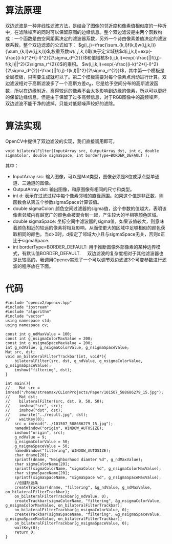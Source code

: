 # 算法原理
双边滤波是一种非线性滤波方法，是结合了图像的邻近度和像素值相似度的一种折中，在滤除噪声的同时可以保留原图的边缘信息。整个双边滤波是由两个函数构成：一个函数是由空间距离决定的滤波器系数，另外一个诗由像素差值决定的滤波器系数。整个双边滤波的公式如下：
$g(i,.j)=\frac{\sum_{k,l}f(k,l)w(i,j,k,l)}{\sum_{k,l}w(i,j,k,l)}$,权重系数$w(i,j,k,l)$取决于定义域核$d(i,j,k,l)=exp(-\frac{(i-k)^2+(j-l)^2}{2\sigma_d^{2}})$和值域核$r(i,j,k,l)=exp(-\frac{||f(i,j)-f(k,l)||^2}{2\sigma_r^{2}})$的乘积。
$w(i,j,k,l)=exp(-\frac{(i-k)^2+(j-l)^2}{2\sigma_d^{2}}-\frac{||f(i,j)-f(k,l)||^2}{2\sigma_r^{2}})$，其中第一个模板是全局模板，只需要生成就可以了。第二个模板需要对每个像素点滑动进行计算。双边滤波相对于高斯滤波多了一个高斯方差$\sigma_d$，它是给予空间分布的高斯滤波函数，所以在边缘附近，离得较远的像素不会太多影响到边缘的像素，所以可以更好的保留边缘信息，但是由于保留了过多高频信息，对于RGB图像中的高频噪声，双边滤波不能干净的滤掉，只能对低频噪声较好的滤除。
# 算法实现
OpenCV中提供了双边滤波的实现，我们直接调用即可。

    void bilateralFilter(InputArray src, OutputArray dst, int d, double sigmaColor, double sigmaSpace, int borderType=BORDER_DEFAULT );

其中：
- InputArray src: 输入图像，可以是Mat类型，图像必须是8位或浮点型单通道、三通道的图像。
- OutputArray dst: 输出图像，和原图像有相同的尺寸和类型。
- int d: 表示在过滤过程中每个像素邻域的直径范围。如果这个值是非正数，则函数会从第五个参数sigmaSpace计算该值。
- double sigmaColor: 颜色空间过滤器的sigma值，这个参数的值越大，表明该像素邻域内有越宽广的颜色会被混合到一起，产生较大的半相等颜色区域。
- double sigmaSpace: 坐标空间中滤波器的sigma值，如果该值较大，则意味着颜色相近的较远的像素将相互影响，从而使更大的区域中足够相似的颜色获取相同的颜色。当d>0时，d指定了邻域大小且与sigmaSpace无关，否则d正比于sigmaSpace.
- int borderType=BORDER_DEFAULT: 用于推断图像外部像素的某种边界模式，有默认值BORDER_DEFAULT.
$\quad$双边滤波的复杂度相对于其他滤波器也是比较高的，我调用Opencv实现了一个可以调节双边滤波3个可变参数进行滤波的程序放在下面。
# 代码

```
#include "opencv2/opencv.hpp"
#include "iostream"
#include "algorithm"
#include "vector"
using namespace std;
using namespace cv;

const int g_ndMaxValue = 100;
const int g_nsigmaColorMaxValue = 200;
const int g_nsigmaSpaceMaxValue = 200;
int g_ndValue, g_nsigmaColorValue, g_nsigmaSpaceValue;
Mat src, dst;
void on_bilateralFilterTrackbar(int, void*){
    bilateralFilter(src, dst, g_ndValue, g_nsigmaColorValue, g_nsigmaSpaceValue);
    imshow("filtering", dst);
}

int main(){
//    Mat src = imread("/home/streamax/CLionProjects/Paper/101507_588686279_15.jpg");
//    Mat dst;
//    bilateralFilter(src, dst, 9, 50, 50);
//    imshow("src", src);
//    imshow("dst", dst);
//    imwrite("../result.jpg", dst);
//    waitKey(0);
    src = imread("../101507_588686279_15.jpg");
    namedWindow("origin", WINDOW_AUTOSIZE);
    imshow("origin", src);
    g_ndValue = 9;
    g_nsigmaColorValue = 50;
    g_nsigmaSpaceValue = 50;
    namedWindow("filtering", WINDOW_AUTOSIZE);
    char dname[20];
    sprintf(dname, "Neighborhood diamter %d", g_ndMaxValue);
    char sigmaColorName[20];
    sprintf(sigmaColorName, "sigmaColor %d", g_nsigmaColorMaxValue);
    char sigmaSpaceName[20];
    sprintf(sigmaSpaceName, "sigmaSpace %d", g_nsigmaSpaceMaxValue);
    //创建轨迹条
    createTrackbar(dname, "filtering", &g_ndValue, g_ndMaxValue, on_bilateralFilterTrackbar);
    on_bilateralFilterTrackbar(g_ndValue, 0);
    createTrackbar(sigmaColorName, "filtering", &g_nsigmaColorValue, g_nsigmaColorMaxValue, on_bilateralFilterTrackbar);
    on_bilateralFilterTrackbar(g_nsigmaColorValue, 0);
    createTrackbar(sigmaSpaceName, "filtering", &g_nsigmaSpaceValue, g_nsigmaSpaceMaxValue, on_bilateralFilterTrackbar);
    on_bilateralFilterTrackbar(g_nsigmaSpaceValue, 0);
    waitKey(0);
    return 0;
}
```